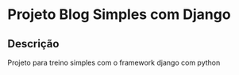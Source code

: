 # Projeto Blog Simples com Django

## Descrição
Projeto para treino simples com o framework django com python 
